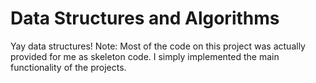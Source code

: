 # Data Structures and Algorithms

Yay data structures!
Note: Most of the code on this project was actually provided for me as skeleton code. I simply implemented the main
functionality of the projects.
